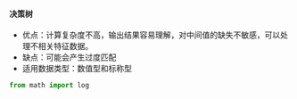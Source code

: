 
#### 决策树
> 
  - 优点：计算复杂度不高，输出结果容易理解，对中间值的缺失不敏感，可以处理不相关特征数据。
  - 缺点：可能会产生过度匹配
  - 适用数据类型：数值型和标称型


```python
from math import log
```
